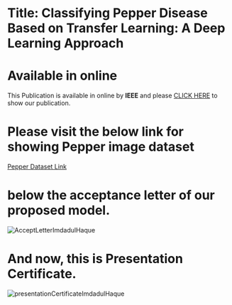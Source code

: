 # Title: Classifying Pepper Disease Based on Transfer Learning: A Deep Learning Approach


# Available in online
This Publication is available in online by **IEEE** and please [CLICK HERE](https://ieeexplore.ieee.org/document/9793178) to show our publication.

# Please visit the below link for showing Pepper image dataset
[Pepper Dataset Link](https://github.com/imdadulhaque1/Pepper_Dataset)

# below the acceptance letter of our proposed model.
![AcceptLetterImdadulHaque](https://user-images.githubusercontent.com/45633928/167692368-0b2a4e6e-f590-4c03-8304-8107e75455df.png)

# And now, this is Presentation Certificate.
![presentationCertificateImdadulHaque](https://user-images.githubusercontent.com/45633928/167692099-373f9594-e63f-4845-8184-da54074b26b9.png)

<!-- # Referance -->

